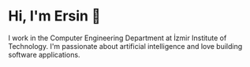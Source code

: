 # Hi, I'm Ersin 👋

I work in the Computer Engineering Department at İzmir Institute of Technology. I'm passionate about artificial intelligence and love building software applications.

